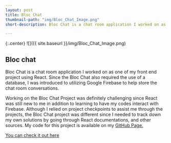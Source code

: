 ```yaml
---
layout: post
title: Bloc Chat
thumbnail-path: "img/Bloc_Chat_Image.png"
short-description: Bloc Chat is a chat room application I worked on as a Bootcamp project using React and Firebase

---
```


{:.center}
![]({{ site.baseurl }}/img/Bloc_Chat_Image.png)

## Bloc chat

Bloc Chat is a chat room application I worked on as one of my front end project using React. Since the Bloc Chat also required the use of a database, I was introduced to utilizing Google Firebase to help store the chat room conversations.

Working on the Bloc Chat Project was definitely challenging since React was still new to me in addition to learning to have my codes interact with Firebase. Although I relied on project checkpoints to assist me through the projects, the Bloc Chat project was different since I needed to track down my own solutions by going through React documentations, and other sources. My code for this project is available on my [GitHub Page.](https://github.com/almendoza25)

[You can check it out here](https://bloc-chat-react.herokuapp.com/)
